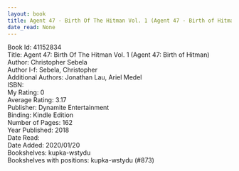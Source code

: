 ```yaml
---
layout: book
title: Agent 47 - Birth Of The Hitman Vol. 1 (Agent 47 - Birth of Hitman)
date_read: None
---
```


Book Id: 41152834<br />
Title: Agent 47: Birth Of The Hitman Vol. 1 (Agent 47: Birth of Hitman)<br />
Author: Christopher Sebela<br />
Author l-f: Sebela, Christopher<br />
Additional Authors: Jonathan Lau, Ariel Medel<br />
ISBN: <br />
My Rating: 0<br />
Average Rating: 3.17<br />
Publisher: Dynamite Entertainment<br />
Binding: Kindle Edition<br />
Number of Pages: 162<br />
Year Published: 2018<br />
Date Read: <br />
Date Added: 2020/01/20<br />
Bookshelves: kupka-wstydu<br />
Bookshelves with positions: kupka-wstydu (#873)<br />

